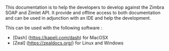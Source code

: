 This documentation is to help the developers to develop against the Zimbra SOAP and Zimlet API.
It provide and offline access to both documentation and can be used in adjunction with an IDE and help the development.

This can be used with the following software :
- [Dash] (https://kapeli.com/dash) for MacOSX
- [Zeal] (https://zealdocs.org/) for Linux and Windows
